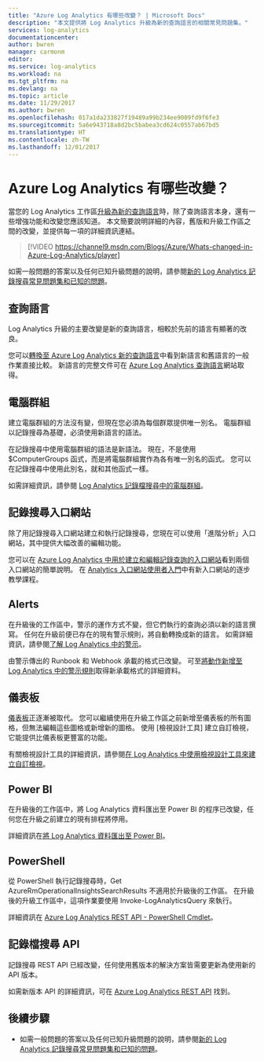 ```yaml
---
title: "Azure Log Analytics 有哪些改變？ | Microsoft Docs"
description: "本文提供將 Log Analytics 升級為新的查詢語言的相關常見問題集。"
services: log-analytics
documentationcenter: 
author: bwren
manager: carmonm
editor: 
ms.service: log-analytics
ms.workload: na
ms.tgt_pltfrm: na
ms.devlang: na
ms.topic: article
ms.date: 11/29/2017
ms.author: bwren
ms.openlocfilehash: 017a1da233827f19489a99b234ee9009fd9f6fe3
ms.sourcegitcommit: 5a6e943718a8d2bc5babea3cd624c0557ab67bd5
ms.translationtype: HT
ms.contentlocale: zh-TW
ms.lasthandoff: 12/01/2017
---
```

# <a name="whats-changed-in-azure-log-analytics"></a>Azure Log Analytics 有哪些改變？
當您的 Log Analytics 工作區[升級為新的查詢語言](log-analytics-log-search-new.md)時，除了查詢語言本身，還有一些增強功能和改變您應該知道。  本文簡要說明詳細的內容，舊版和升級工作區之間的改變，並提供每一項的詳細資訊連結。 

> [!VIDEO https://channel9.msdn.com/Blogs/Azure/Whats-changed-in-Azure-Log-Analytics/player]

如需一般問題的答案以及任何已知升級問題的說明，請參閱[新的 Log Analytics 記錄搜尋常見問題集和已知的問題](log-analytics-log-search-faq.md)。  

## <a name="query-language"></a>查詢語言
Log Analytics 升級的主要改變是新的查詢語言，相較於先前的語言有顯著的改良。  

您可以[轉換至 Azure Log Analytics 新的查詢語言](log-analytics-log-search-transition.md)中看到新語言和舊語言的一般作業直接比較。  新語言的完整文件可在 [Azure Log Analytics 查詢語言](https://docs.loganalytics.io)網站取得。


## <a name="computer-groups"></a>電腦群組
建立電腦群組的方法沒有變，但現在您必須為每個群眾提供唯一別名。  電腦群組以記錄搜尋為基礎，必須使用新語言的語法。

在記錄搜尋中使用電腦群組的語法是新語法。  現在，不是使用 $ComputerGroups 函式，而是將電腦群組實作為各有唯一別名的函式。  您可以在記錄搜尋中使用此別名，就和其他函式一樣。  

如需詳細資訊，請參閱 [Log Analytics 記錄檔搜尋中的電腦群組](log-analytics-computer-groups.md)。


## <a name="log-search-portals"></a>記錄搜尋入口網站
除了用記錄搜尋入口網站建立和執行記錄搜尋，您現在可以使用「進階分析」入口網站，其中提供大幅改善的編輯功能。

您可以在 [Azure Log Analytics 中用於建立和編輯記錄查詢的入口網站](log-analytics-log-search-portals.md)看到兩個入口網站的簡單說明。  在 [Analytics 入口網站使用者入門](https://docs.loganalytics.io/docs/Learn/Getting-Started/Getting-started-with-the-Analytics-portal)中有新入口網站的逐步教學課程。

## <a name="alerts"></a>Alerts
在升級後的工作區中，警示的運作方式不變，但它們執行的查詢必須以新的語言撰寫。  任何在升級前便已存在的現有警示規則，將自動轉換成新的語言。  如需詳細資訊，請參閱[了解 Log Analytics 中的警示](log-analytics-alerts.md)。

由警示傳出的 Runbook 和 Webhook 承載的格式已改變。  可至[將動作新增至 Log Analytics 中的警示規則](log-analytics-alerts-actions.md)取得新承載格式的詳細資料。

## <a name="dashboards"></a>儀表板
[儀表板](log-analytics-dashboards.md)正逐漸被取代。  您可以繼續使用在升級工作區之前新增至儀表板的所有圖格，但無法編輯這些圖格或新增新的圖格。  使用 [檢視設計工具] 建立自訂檢視，它能提供比儀表板更豐富的功能。

有關檢視設計工具的詳細資訊，請參閱[在 Log Analytics 中使用檢視設計工具來建立自訂檢視](log-analytics-view-designer.md)。

## <a name="power-bi"></a>Power BI
在升級後的工作區中，將 Log Analytics 資料匯出至 Power BI 的程序已改變，任何您在升級之前建立的現有排程將停用。  

詳細資訊在[將 Log Analytics 資料匯出至 Power BI](log-analytics-powerbi.md)。

## <a name="powershell"></a>PowerShell
從 PowerShell 執行記錄搜尋時，Get AzureRmOperationalInsightsSearchResults 不適用於升級後的工作區。  在升級後的升級工作區中，這項作業要使用 Invoke-LogAnalyticsQuery 來執行。

詳細資訊在 [Azure Log Analytics REST API - PowerShell Cmdlet](https://dev.loganalytics.io/documentation/Tools/PowerShell-Cmdlets)。

## <a name="log-search-api"></a>記錄檔搜尋 API
記錄搜尋 REST API 已經改變，任何使用舊版本的解決方案皆需要更新為使用新的 API 版本。   

如需新版本 API 的詳細資訊，可在 [Azure Log Analytics REST API](https://dev.loganalytics.io/) 找到。

## <a name="next-steps"></a>後續步驟

- 如需一般問題的答案以及任何已知升級問題的說明，請參閱[新的 Log Analytics 記錄搜尋常見問題集和已知的問題](log-analytics-log-search-faq.md)。